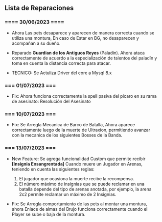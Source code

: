 ## Lista de Reparaciones

### ==== 30/06/2023 ====

- Ahora Las pets desaparece y aparecen de manera correcta cuando se utiliza una montura, En caso de Estar en BG, no desaparecen y acompañan a su dueño.
- Reparado **Guardian de los Antiguos Reyes** (Paladin). Ahora ataca correctamente de acuerdo a la especialización de talentos del paladín y toma en cuenta la distancia correcta para atacar.

- TECNICO: Se Actuliza Driver del core a Mysql 8.x

### === 01/07/2023 ===

- Fix: Ahora funciona correctamente la spell pasiva del picaro en su rama de asesinato: Resolución del Asesinato

### === 10/07/2023 ===

- Fix: Se Arregla Mecanica de Barco de Batalla, Ahora aparece correctamente luego de la muerte de Ultraxion, permitiendo avanzar con la mecanica de los siguientes Bosses de la Banda.

### === 13/07/2023 ===

- New Feature: Se agrega funcionalidad Custom que permite recibir **[Insignia Ensangrentada]** Cuando muere un Jugador en Arenas, teniendo en cuenta las siguientes reglas:

    1. El jugador que ocasiona la muerte recibe la recompensa.
    2. El número máximo de insignias que se puede reclamar en una batalla depende del tipo de arenas anotada, por ejemplo, la arena 2c2 permite reclamar un máximo de 2 Insignias.

- Fix: Se Arregla comportamiento de las pets al montar una montura, ahora Enlace de almas del Brujo funciona correctamente cuando el Player se sube o baja de la montura.
